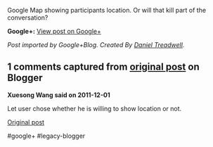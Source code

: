 <!--
date: '2011-11-30'
published: true
slug: 2011-11-idea-for-hangouts-app
time_to_read: 5
title: 'Idea for Hangouts app:'
-->

Google Map showing participants location. Or will that kill part of the conversation?

**Google+:** [View post on Google+](https://plus.google.com/103392016560023386646/posts/67WA45oLT7n)

  
  
*Post imported by Google+Blog. Created By [Daniel Treadwell](http://minimali.se/).*



## 1 comments captured from [original post](https://ysfk.blogspot.com/2011/11/idea-for-hangouts-app.html) on Blogger

**Xuesong Wang said on 2011-12-01**

Let user chose whether he is willing to show location or not.



[Original post](https://ysfk.blogspot.com/2011/11/idea-for-hangouts-app.html)

#google+ #legacy-blogger 